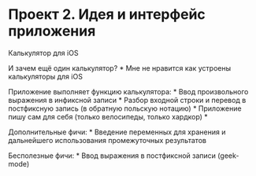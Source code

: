 Проект 2. Идея и интерфейс приложения
=============

Калькулятор для iOS

И зачем ещё один калькулятор?
	* Мне не нравится как устроены калькуляторы для iOS

Приложение выполняет функцию калькулятора:
	* Ввод произвольного выражения в инфиксной записи
	* Разбор входной строки и перевод в постфиксную запись (в обратную польскую нотацию)
	* Приложение пишу сам для себя (только велосипеды, только хардкор)
	* 

Дополнительные фичи:
	* Введение переменных для хранения и дальнейшего использования промежуточных результатов

Бесполезные фичи:
	* Ввод выражения в постфиксной записи (geek-mode)

